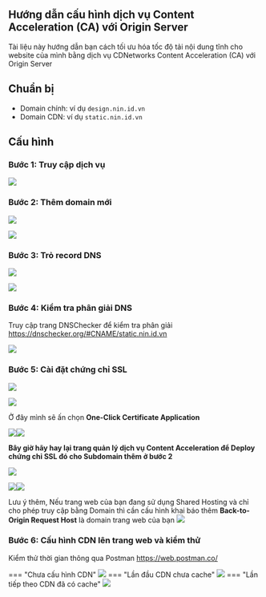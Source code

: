 ## Hướng dẫn cấu hình dịch vụ Content Acceleration (CA) với Origin Server

Tài liệu này hướng dẫn bạn cách tối ưu hóa tốc độ tải nội dung tĩnh cho website của mình bằng dịch vụ CDNetworks Content Acceleration (CA) với Origin Server

## Chuẩn bị
- Domain chính: ví dụ `design.nin.id.vn`
- Domain CDN: ví dụ `static.nin.id.vn`

## Cấu hình
### **Bước 1:** Truy cập dịch vụ 

![](assets/images/content-acceleration/content-acceleration.jpg)

### **Bước 2**: Thêm domain mới

![](assets/images/content-acceleration/Domain-Information.jpg)

![](assets/images/content-acceleration/Acceleration-Configuration.jpg)

### **Bước 3**: Trỏ record DNS

![](assets/images/content-acceleration/tro_record_dns_cname.jpg)

![](assets/images/content-acceleration/tro-record-dns-tren-CF.png)

### **Bước 4**: Kiểm tra phân giải DNS

Truy cập trang DNSChecker để kiểm tra phân giải 
https://dnschecker.org/#CNAME/static.nin.id.vn

![](assets/images/content-acceleration/kiem-tra-phan-giai-dns.jpg)

### **Bước 5**: Cài đặt chứng chỉ SSL

![](assets/images/content-acceleration/truy-cap-Certificate-MGMT.jpg)


![](assets/images/content-acceleration/One-Click%20Certificate%20Application.jpg)

Ở đây mình sẽ ấn chọn **One-Click Certificate Application**

![](assets/images/content-acceleration/15h-05'_2025-06-18.jpg)![](assets/images/content-acceleration/15h-09'_2025-06-18.jpg)

**Bây giờ hãy hay lại trang quản lý dịch vụ Content Acceleration để Deploy chứng chỉ SSL đó cho Subdomain thêm ở bước 2**

![](assets/images/content-acceleration/15h-11'_2025-06-18.jpg)

![](assets/images/content-acceleration/15h-16'_2025-06-18.jpg)![](assets/images/content-acceleration/15h-28'_2025-06-18.jpg)

Lưu ý thêm, Nếu trang web của bạn đang sử dụng Shared Hosting và chỉ cho phép truy cập bằng Domain thì cần cấu hình khai báo thêm **Back-to-Origin Request Host** là domain trang web của bạn
![](assets/images/content-acceleration/16h-17'_2025-06-18.jpg)

### Bước 6: Cấu hình CDN lên trang web và kiểm thử

Kiểm thử thời gian thông qua Postman https://web.postman.co/

=== "Chưa cấu hình CDN"
	![](assets/images/content-acceleration/16h-05'_2025-06-18.jpg)
=== "Lần đầu CDN chưa cache"
	![](assets/images/content-acceleration/15h-58'_2025-06-18.jpg)
=== "Lần tiếp theo CDN đã có cache"
	![](assets/images/content-acceleration/15h-59'_2025-06-18.jpg)
